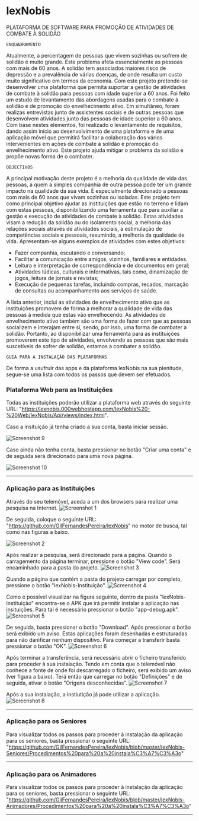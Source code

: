 # lexNobis
PLATAFORMA DE SOFTWARE PARA PROMOÇÃO DE ATIVIDADES DE COMBATE À SOLIDÃO

 	ENQUADRAMENTO
 Atualmente, a percentagem de pessoas que vivem sozinhas ou sofrem de solidão é muito grande. Este problema afeta essencialmente as pessoas com mais de 60 anos. A solidão tem associados maiores risco de depressão e a prevalência de várias doenças, de onde resulta um custo muito significativo em termos da economia. Com este projeto pretende-se desenvolver uma plataforma que permita suportar a gestão de atividades de combate à solidão para pessoas com idade superior a 60 anos. Foi feito um estudo de levantamento das abordagens usadas para o combate à solidão e de promoção do envelhecimento ativo. Em simultâneo, foram realizas entrevistas junto de assistentes sociais e de outras pessoas que desenvolvem atividades junto das pessoas de idade superior a 60 anos. Com base nestes elementos, foi realizado o levantamento de requisitos, dando assim início ao desenvolvimento de uma plataforma e de uma aplicação móvel que permitirá facilitar a colaboração dos vários intervenientes em ações de combate à solidão e promoção do envelhecimento ativo. Este projeto ajuda mitigar o problema da solidão e propõe novas forma de o combater.

 	OBJECTIVOS
 A principal motivação deste projeto é a melhoria da qualidade de vida das pessoas, a quem a simples companhia de outra pessoa pode ter um grande impacto na qualidade da sua vida. É especialmente direcionado a pessoas com mais de 60 anos que vivam sozinhas ou isoladas. Este projeto tem como principal objetivo ajudar as instituições que estão no terreno e lidam com estas pessoas, disponibilizando uma ferramenta que para auxiliar a gestão e execução de atividades de combate à solidão. Estas atividades visam a redução da solidão ou do isolamento social, a melhoria das relações sociais através de atividades sociais, a estimulação de competências sociais e pessoais, resumindo, a melhoria da qualidade de vida. Apresentam-se alguns exemplos de atividades com estes objetivos:
   *	Fazer companhia, escutando e conversando;
   *	Facilitar a comunicação entre amigos, vizinhos, familiares e entidades.
   *	Leitura e interpretação de correspondência e de documentos em geral;
   *	Atividades lúdicas, culturais e informativas, tais como, dinamização de jogos, leitura de jornais e revistas;
   *	Execução de pequenas tarefas, incluindo compras, recados, marcação de consultas ou acompanhamento aos serviços de saúde.
   
 A lista anterior, inclui as atividades de envelhecimento ativo que as instituições promovem de forma a melhorar a qualidade de vida das pessoas à medida que estas vão envelhecendo. As atividades de envelhecimento ativo também são uma forma de fazer com que as pessoas socializem e interajam entre si, sendo, por isso, uma forma de combater a solidão. Portanto, ao disponibilizar uma ferramenta para as instituições promoverem este tipo de atividades, envolvendo as pessoas que são mais suscetíveis de sofrer de solidão, estamos a combater a solidão.
 
  	GUIA PARA A INSTALAÇÃO DAS PLATAFORMAS

De forma a usufruir das apps e da plataforma lexNobis na sua plenitude, segue-se uma lista com todos os passos que devem ser efetuados.

### Plataforma Web para as Instituições

Todas as instituições poderão utilizar a plataforma web através do seguinte URL: "https://lexnobis.000webhostapp.com/lexNobis%20-%20Web/lexNobis/Api/views/index.html". 

Caso a insituição já tenha criado a sua conta, basta iniciar sessão.

![Screenshot 9](https://github.com/GilFernandesPereira/lexNobis/blob/master/Imagens/web-login.png)

Caso ainda não tenha conta, basta pressionar no botão "Criar uma conta" e de seguida será direcionado para uma nova página.

![Screenshot 10](https://github.com/GilFernandesPereira/lexNobis/blob/master/Imagens/web-%20criar%20conta.png)

---

### Aplicação para as Instituições

Através do seu telemóvel, aceda a um dos browsers para realizar uma pesquisa na Internet.
![Screenshot 1](https://github.com/GilFernandesPereira/lexNobis/blob/master/Imagens/browsers.png)

De seguida, coloque o seguinte URL: "https://github.com/GilFernandesPereira/lexNobis" no motor de busca, tal como nas figuras a baixo.

![Screenshot 2](https://github.com/GilFernandesPereira/lexNobis/blob/master/Imagens/Google%20e%20Motor%20de%20Busca.png)

Após realizar a pesquisa, será direcionado para a página. Quando o carragemento da página terminar, pressione o botão "View code". Será encaminhado para a pasta do projeto.
![Screenshot 3](https://github.com/GilFernandesPereira/lexNobis/blob/master/Imagens/homePage_Github.png)

Quando a página que contém a pasta do projeto carregar por completo, pressione o botão "lexNobis-Instituição".
![Screenshot 4](https://github.com/GilFernandesPereira/lexNobis/blob/master/Imagens/pastasGitHub_Instituicao.png)

Como é possível visualizar na figura seguinte, dentro da pasta "lexNobis-Instituição" encontra-se o APK que irá permitir instalar a aplicação nas insituições. Para tal é necessário pressionar o botão "app-debug.apk".
![Screenshot 5](https://github.com/GilFernandesPereira/lexNobis/blob/master/Imagens/InsidePastaGithub_Instituicao.png)

De seguida, basta pressionar o botão "Download". Após pressionar o botão será exibido um aviso. Estas aplicações foram desenhadas e estruturadas para não danificar nenhum dispositivo. Para começar a transferir basta pressionar o botão "OK".
![Screenshot 6](https://github.com/GilFernandesPereira/lexNobis/blob/master/Imagens/download%2Baviso_instituicao.png)

Após terminar a transferência, será necessário abrir o ficheiro transferido para proceder à sua instalação. Tendo em conta que o telemóvel não conhece a fonte de onde foi descarregado o ficheiro, será exibido um aviso (ver figura a baixo). Terá então que carregar no botão "Definições" e de seguida, ativar o botão "Origens desconhecidas".
![Screenshot 7](https://github.com/GilFernandesPereira/lexNobis/blob/master/Imagens/insituicao_instalacao_aviso.png)

Após a sua instalação, a instiutição já pode utilizar a aplicação.
![Screenshot 8](https://github.com/GilFernandesPereira/lexNobis/blob/master/Imagens/Apresenta%C3%A7%C3%A3o.png)

---

### Aplicação para os Seniores

Para visualizar todos os passos para proceder à instalação da aplicação para os seniores, basta pressionar o seguinte URL:
"https://github.com/GilFernandesPereira/lexNobis/blob/master/lexNobis-Seniores/Procedimentos%20para%20a%20instala%C3%A7%C3%A3o"

---

### Aplicação para os Animadores

Para visualizar todos os passos para proceder à instalação da aplicação para os seniores, basta pressionar o seguinte URL:
"https://github.com/GilFernandesPereira/lexNobis/blob/master/lexNobis-Animadores/Procedimentos%20para%20a%20instala%C3%A7%C3%A3o"

---
